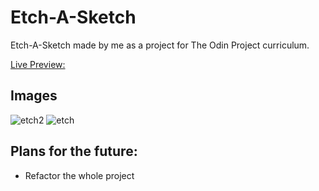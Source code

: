 #
# Etch-A-Sketch
Etch-A-Sketch made by me as a project for The Odin Project curriculum.

[Live Preview:](https://luc-silva.github.io/Etch-A-Sketch/)

## Images
![etch2](https://user-images.githubusercontent.com/100732316/209740646-452459ef-5e98-4be3-b816-bce1a9f37da1.png)
![etch](https://user-images.githubusercontent.com/100732316/209740649-ae256e78-9101-4f90-823a-e6c16ef0ac7f.png)

## Plans for the future:
- Refactor the whole project 

